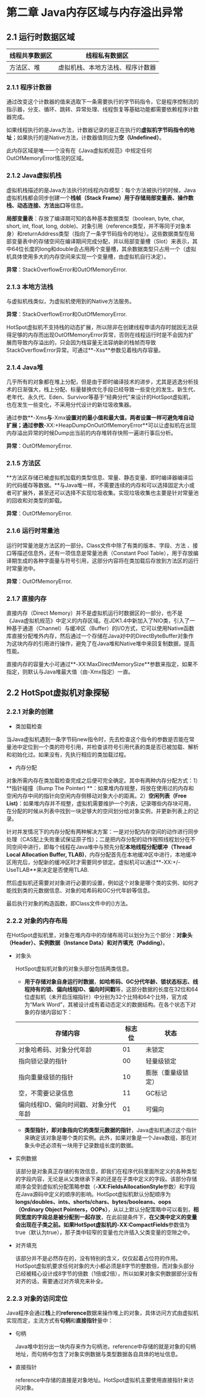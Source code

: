 # 第二章 Java内存区域与内存溢出异常

## 2.1 运行时数据区域

| 线程共享数据区 | 线程私有数据区                   |
| -------------- | -------------------------------- |
| 方法区、堆     | 虚拟机栈、本地方法栈、程序计数器 |

### 2.1.1 程序计数器

通过改变这个计数器的值来选取下一条需要执行的字节码指令，它是程序控制流的指示器，分支、循环、跳转、异常处理、线程恢复等基础功能都需要依赖程序计数器完成。

如果线程执行的是Java方法，计数器记录的是正在执行的**虚拟机字节码指令的地址**；如果执行的是Native方法，计数器值则应为**空（Undefined）**。

此内存区域是唯一一个没有在《Java虚拟机规范》中规定任何OutOfMemoryError情况的区域。

### 2.1.2 Java虚拟机栈

虚拟机栈描述的是Java方法执行的线程内存模型：每个方法被执行的时候，Java虚拟机栈都会同步创建一个**栈帧（Stack Frame）**用于存储**局部变量表、操作数栈、动态连接、方法出口**等信息。

**局部变量表**：存放了编译期可知的各种基本数据类型（boolean, byte, char, short, int, float, long, doble)、对象引用（reference类型，并不等同于对象本身）和returnAddress类型（指向了一条字节码指令的地址）。这些数据类型在局部变量表中的存储空间在编译期间完成分配，并以局部变量槽（Slot）来表示，其中64位长度的long和double会占用两个变量槽，其余数据类型只占用一个（虚拟机具体使用多大的内存空间来实现一个变量槽，由虚拟机自行决定）。

**异常**：StackOverflowError和OutOfMemoryError.

### 2.1.3 本地方法栈

与虚拟机栈类似，为虚拟机使用到的Native方法服务。

**异常**：StackOverflowError和OutOfMemoryError.

HotSpot虚拟机不支持栈的动态扩展，所以除非在创建线程申请内存时就因无法获得足够的内存而出现OutOfMemoryError异常，否则在线程运行时是不会因为扩展而导致内存溢出的，只会因为栈容量无法容纳新的栈帧而导致StackOverflowError异常。可通过**-Xss**参数见着栈内存容量。

### 2.1.4 Java堆

几乎所有的对象都在堆上分配，但是由于即时编译技术的进步，尤其是逃逸分析技术的日渐强大，栈上分配、标量替换优化手段已经导致一些变化的发生。新生代、老年代、永久代、Eden、Survivor等基于“经典分代”来设计的HotSpot虚拟机，也在发生一些变化，不采用分代设计的新垃圾收集器。

通过参数**-Xms**与**-Xmx**设置对的最小值和最大值，两者设置一样可避免堆自动扩展；通过参数**-XX:+HeapDumpOnOutOfMemoryError**可以让虚拟机在出现内存溢出异常的时候Dump出当前的内存堆转存快照一遍进行事后分析。

**异常**：OutOfMemoryError.

### 2.1.5 方法区

**方法区存储已被虚拟机加载的类型信息、常量、静态变量、即时编译器编译后的代码缓存等数据。**与Java堆一样，不需要连续的内存和可以选择固定大小或者可扩展外，甚至还可以选择不实现垃圾收集。实现垃圾收集也主要是针对常量池的回收和对类型的卸载。

**异常**：OutOfMemoryError.

### 2.1.6 运行时常量池

运行时常量池是方法区的一部分。Class文件中除了有类的版本、字段、方法 、接口等描述信息外，还有一项信息是常量池表（Constant Pool Table），用于存放编译期生成的各种字面量与符号引用，这部分内容将在类加载后存放到方法区的运行时常量池中。

**异常**：OutOfMemoryError.

### 2.1.7 直接内存

直接内存（Direct Memory）并不是虚拟机运行时数据区的一部分，也不是《Java虚拟机规范》中定义的内存区域。在JDK1.4中新加入了NIO类，引入了一种基于通道（Channel）与缓冲区（Buffer）的I/O方式，它可以使用Native函数库直接分配堆外内存，然后通过一个存储在Java对中的DirectByteBuffer对象作为这块内存的引用进行操作，避免了在Java堆和Native堆中来回复制数据，提高性能。

直接内存的容量大小可通过**-XX:MaxDirectMemorySize**参数来指定，如果不指定，则默认与Java堆最大值（由-Xmx指定）一直。

## 2.2 HotSpot虚拟机对象探秘

### 2.2.1 对象的创建

+ 类加载检查

当Java虚拟机遇到一条字节码new指令时，先去检查这个指令的参数是否能在常量池中定位到一个类的符号引用，并检查该符号引用代表的类是否已被加载、解析和初始化过。如果没有，先执行相应的类加载过程。

+ 内存分配

对象所需内存在类加载检查完成之后便可完全确定。其中有两种内存分配方式：1）**指针碰撞（Bump The Pointer) **：如果堆内存规整，将放在使用过的内存和空闲内存中间的指针向空闲内存侧移动对象大小的距离。2）**空闲列表（Free List)**：如果堆内存并不规整，虚拟机需要维护一个列表，记录哪些内存块可用，在分配的时候从列表中找到一块足够大的空间划分给对象实例，并更新列表上的记录。

针对并发情况下的内存分配有两种解决方案：一是对分配内存空间的动作进行同步处理（CAS配上失败重试保证原子性)；二是把内存分配的动作按照线程划分在不同空间中进行，即每个线程在Java堆中与预先分配**本地线程分配缓冲（Thread Local Allocation Buffer, TLAB)**，内存分配首先在本地缓冲区中进行，本地缓冲区用完后，分配新的缓冲区时才需要同步锁定。虚拟机可以通过**-XX:+/-UseTLAB**来决定是否使用TLAB.

然后虚拟机还需要对对象进行必要的设置，例如这个对象是哪个类的实例、如何才能找到类的元数据信息、对象的哈希码和GC分代年龄等信息。

最后执行对象的构造函数，即Class文件中的<init>()方法。

### 2.2.2 对象的内存布局

在HotSpot虚拟机里，对象在堆内存中的存储布局可以划分为三个部分：**对象头（Header）、实例数据（Instance Data）和对齐填充（Padding）**。

+ 对象头

  HotSpot虚拟机对象的对象头部分包括两类信息。

  + **用于存储对象自身运行时数据**，**如哈希码、GC分代年龄、锁状态标志、线程持有的锁、偏向线程ID、偏向时间戳**等，这部分数据的长度在32位和64位虚拟机（未开启压缩指针）中分别为32个比特和64个比特，官方成为“Mark Word”，其被设计成有着动态定义的数据结构。在各个状态下对象的存储内容如下：

  | 存储内容                             | 标志位 | 状态               |
  | ------------------------------------ | ------ | ------------------ |
  | 对象哈希码、对象分代年龄             | 01     | 未锁定             |
  | 指向锁记录的指针                     | 00     | 轻量级锁定         |
  | 指向重量级锁的指针                   | 10     | 膨胀（重量级锁定） |
  | 空，不需要记录信息                   | 11     | GC标记             |
  | 偏向线程ID、偏向时间戳、对象分代年龄 | 01     | 可偏向             |

  + **类型指针，即对象指向它的类型元数据的指针**，Java虚拟机通过这个指针来确定该对象是哪个类的实例。此外，如果对象是一个Java数组，那在对象头中还必须有一块用于记录数组长度的数据。

+ 实例数据

  该部分是对象真正存储的有效信息，即我们在程序代码里面所定义的各种类型的字段内容，无论是从父类继承下来的还是在子类中定义的字段。该部分存储顺序会受到虚拟机分配策略参数（**-XX:FieldsAllocationStyle**参数）和字段在Java源码中定义的顺序的影响。HotSpot虚拟机默认分配顺序为**longs/doubles、ints、shorts/chars、bytes/booleans、oops（Ordinary Object Pointers，OOPs）**，从以上默认分配策略中可以看到，**相同宽度的字段总是被分配到一起存放**，在此前提条件下，**在父类中定义的变量会出现在子类之前。**如果HotSpot虚拟机的**-XX:CompactFields**参数值为true（默认为true），那子类中较窄的变量也允许插入父类变量的空隙之中。

+ 对齐填充

  该部分并不是必然存在的，没有特别的含义，仅仅起着占位符的作用。HotSpot虚拟机要求任何对象的大小都必须是8字节的整数倍，而对象头部分已经被精心设计成8字节的倍数（1倍或2倍），所以如果对象实例数据部分没有对齐的话，需要通过对齐填充来补全。

### 2.2.3 对象的访问定位

Java程序会通过**栈**上的**reference**数据来操作堆上的对象，具体访问方式由虚拟机实现而定，主流方式有**句柄**和**直接指针**量中：

+ 句柄

  Java堆中划分出一块内存来作为句柄池，reference中存储的就是对象的句柄地址，而句柄中包含了对象实例数据与类型数据各自具体的地址信息。

+ 直接指针

  reference中存储的直接是对象地址。HotSpot虚拟机主要使用直接指针来访问对象。















